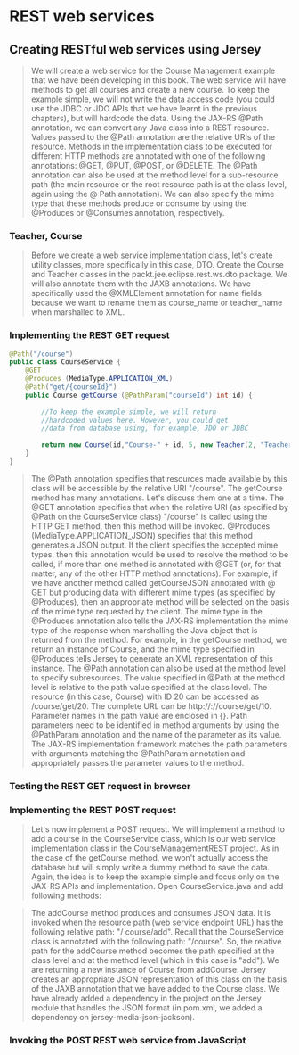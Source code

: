 # REST web services
## Creating RESTful web services using Jersey
> We will create a web service for the Course Management example that we have been developing in this book. The web service will have methods to get all courses and create a new course. To keep the example simple, we will not write the data access code (you could use the JDBC or JDO APIs that we have learnt in the previous chapters), but will hardcode the data.
> Using the JAX-RS @Path annotation, we can convert any Java class into a REST resource. Values passed to the @Path annotation are the relative URIs of the resource.  Methods in the implementation class to be executed for different HTTP methods are annotated with one of the following annotations: @GET, @PUT, @POST, or @DELETE.  The @Path annotation can also be used at the method level for a sub-resource path (the main resource or the root resource path is at the class level, again using the @ Path annotation). We can also specify the mime type that these methods produce or consume by using the @Produces or @Consumes annotation, respectively.

### Teacher, Course
> Before we create a web service implementation class, let's create utility classes, more specifically in this case, DTO.  Create the Course and Teacher classes in the packt.jee.eclipse.rest.ws.dto package. We will also annotate them with the JAXB annotations.
> We have specifically used the @XMLElement annotation for name fields because we want to rename them as course_name or teacher_name when marshalled to XML.
### Implementing the REST GET request
```java
@Path("/course")
public class CourseService {
    @GET
    @Produces (MediaType.APPLICATION_XML)
    @Path("get/{courseId}")
    public Course getCourse (@PathParam("courseId") int id) {
         
        //To keep the example simple, we will return
        //hardcoded values here. However, you could get
        //data from database using, for example, JDO or JDBC
        
        return new Course(id,"Course-" + id, 5, new Teacher(2, "Teacher1"));
    }
}
```

> The @Path annotation specifies that resources made available by this class will be accessible by the relative URI "/course".  The getCourse method has many annotations. Let's discuss them one at a time.  The @GET annotation specifies that when the relative URI (as specified by @Path on the CourseService class) "/course" is called using the HTTP GET method, then this method will be invoked.  @Produces (MediaType.APPLICATION_JSON) specifies that this method generates a JSON output. If the client specifies the accepted mime types, then this annotation would be used to resolve the method to be called, if more than one method is annotated with @GET (or, for that matter, any of the other HTTP method annotations).  For example, if we have another method called getCourseJSON annotated with @ GET but producing data with different mime types (as specified by @Produces), then an appropriate method will be selected on the basis of the mime type requested by the client. The mime type in the @Produces annotation also tells the JAX-RS implementation the mime type of the response when marshalling the Java object that is returned from the method. For example, in the getCourse method, we return an instance of Course, and the mime type specified in @Produces tells Jersey to generate an XML representation of this instance.  The @Path annotation can also be used at the method level to specify subresources.  The value specified in @Path at the method level is relative to the path value specified at the class level. The resource (in this case, Course) with ID 20 can be accessed as /course/get/20. The complete URL can be http://<serveraddress>:<port>/<app-name>/course/get/10.  Parameter names in the path value are enclosed in {}.  Path parameters need to be identified in method arguments by using the @PathParam annotation and the name of the parameter as its value. The JAX-RS implementation framework matches the path parameters with arguments matching the @PathParam annotation and appropriately passes the parameter values to the method.

### Testing the REST GET request in browser

### Implementing the REST POST request
> Let's now implement a POST request. We will implement a method to add a course in the CourseService class, which is our web service implementation class in the CourseManagementREST project.  As in the case of the getCourse method, we won't actually access the database but will simply write a dummy method to save the data. Again, the idea is to keep the example simple and focus only on the JAX-RS APIs and implementation. Open CourseService.java and add following methods:

> The addCourse method produces and consumes JSON data. It is invoked when the resource path (web service endpoint URL) has the following relative path: "/ course/add". Recall that the CourseService class is annotated with the following path: "/course". So, the relative path for the addCourse method becomes the path specified at the class level and at the method level (which in this case is "add").  We are returning a new instance of Course from addCourse. Jersey creates an appropriate JSON representation of this class on the basis of the JAXB annotation that we have added to the Course class. We have already added a dependency in the project on the Jersey module that handles the JSON format (in pom.xml, we added a dependency on jersey-media-json-jackson).

### Invoking the POST REST web service from JavaScript
